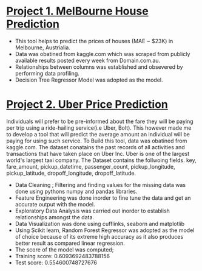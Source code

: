 # [Project 1. MelBourne House Prediction](https://github.com/Felixishabiyi/Data-Science-Projects/blob/main/MelBourne%20House%20Prediction%20Model.ipynb)
* This tool helps to predict the prices of houses (MAE ~ $23K) in Melbourne, Austrialia.
* Data was obatined from kaggle.com which was scraped from publicly available results posted every week from Domain.com.au.
* Relationships between columns was established and obsevered by performing data profiling.
* Decision Tree Regressor Model was adopted as the model. 

# [Project 2. Uber Price Prediction](https://github.com/Felixishabiyi/Data-Science-Projects/blob/main/Uber%20Price%20Prediction.ipynb)
Individuals will prefer to be pre-informed about the fare they will be paying per trip using a ride-hailing service(i.e Uber, Bolt).
This however made me to develop a tool that will predict the average amount an individual will be paying for using such service.
To Build this tool, data was obatined from kaggle.com. 
The dataset conatains the past records of all activities and transactions that have taken place on Uber Inc. 
Uber is one of the largest world's largest taxi company. 
The Dataset contains the follwoing fields.
key, fare_amount, pickup_datetime, passenger_count, pickup_longitude, pickup_latitude, dropoff_longitude, dropoff_latitude.

* Data Cleaning ; Filtering and finding values for the missing data was done using pythons numpy and pandas libraries.
* Feature Engineering was done inorder to fine tune the data and get an accurate output with the model.
* Exploratory Data Analysis was carried out inorder to establish relationships amongst the data.
* Data Visualization was done using cufflinks, seaborn and matplotlib 
* Using Scikit learn, Random Forest Regressor was adopted as the model of choice because of its extreme high accuracy as it also produces better result as compared linear regression.
* The score of the model was computed;
* Training score: 0.6093692483788156
* Test score: 0.554600748727676
